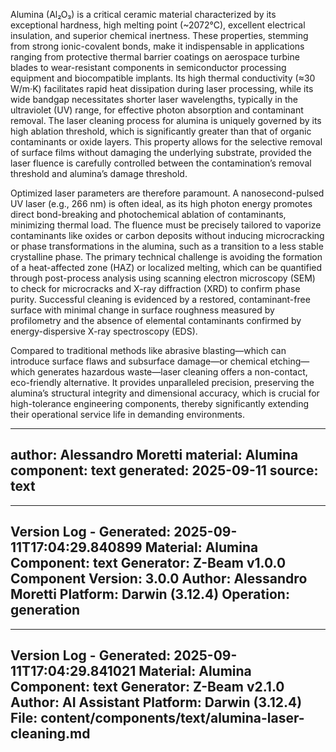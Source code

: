 Alumina (Al₂O₃) is a critical ceramic material characterized by its exceptional hardness, high melting point (~2072°C), excellent electrical insulation, and superior chemical inertness. These properties, stemming from strong ionic-covalent bonds, make it indispensable in applications ranging from protective thermal barrier coatings on aerospace turbine blades to wear-resistant components in semiconductor processing equipment and biocompatible implants. Its high thermal conductivity (≈30 W/m·K) facilitates rapid heat dissipation during laser processing, while its wide bandgap necessitates shorter laser wavelengths, typically in the ultraviolet (UV) range, for effective photon absorption and contaminant removal. The laser cleaning process for alumina is uniquely governed by its high ablation threshold, which is significantly greater than that of organic contaminants or oxide layers. This property allows for the selective removal of surface films without damaging the underlying substrate, provided the laser fluence is carefully controlled between the contamination’s removal threshold and alumina’s damage threshold.

Optimized laser parameters are therefore paramount. A nanosecond-pulsed UV laser (e.g., 266 nm) is often ideal, as its high photon energy promotes direct bond-breaking and photochemical ablation of contaminants, minimizing thermal load. The fluence must be precisely tailored to vaporize contaminants like oxides or carbon deposits without inducing microcracking or phase transformations in the alumina, such as a transition to a less stable crystalline phase. The primary technical challenge is avoiding the formation of a heat-affected zone (HAZ) or localized melting, which can be quantified through post-process analysis using scanning electron microscopy (SEM) to check for microcracks and X-ray diffraction (XRD) to confirm phase purity. Successful cleaning is evidenced by a restored, contaminant-free surface with minimal change in surface roughness measured by profilometry and the absence of elemental contaminants confirmed by energy-dispersive X-ray spectroscopy (EDS).

Compared to traditional methods like abrasive blasting—which can introduce surface flaws and subsurface damage—or chemical etching—which generates hazardous waste—laser cleaning offers a non-contact, eco-friendly alternative. It provides unparalleled precision, preserving the alumina’s structural integrity and dimensional accuracy, which is crucial for high-tolerance engineering components, thereby significantly extending their operational service life in demanding environments.

---
author: Alessandro Moretti
material: Alumina
component: text
generated: 2025-09-11
source: text
---

---
Version Log - Generated: 2025-09-11T17:04:29.840899
Material: Alumina
Component: text
Generator: Z-Beam v1.0.0
Component Version: 3.0.0
Author: Alessandro Moretti
Platform: Darwin (3.12.4)
Operation: generation
---

---
Version Log - Generated: 2025-09-11T17:04:29.841021
Material: Alumina
Component: text
Generator: Z-Beam v2.1.0
Author: AI Assistant
Platform: Darwin (3.12.4)
File: content/components/text/alumina-laser-cleaning.md
---